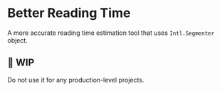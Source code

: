# Better Reading Time

A more accurate reading time estimation tool that uses `Intl.Segmenter` object.

## 🚧 WIP

Do not use it for any production-level projects.
